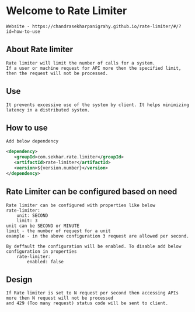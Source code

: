 # Welcome to Rate Limiter
    Website - https://chandrasekharpanigrahy.github.io/rate-limiter/#/?id=how-to-use
## About Rate limiter
    Rate limiter will limit the number of calls for a system. 
    If a user or machine request for API more then the specified limit, then the request will not be processed.
## Use
    It prevents excessive use of the system by client. It helps minimizing latency in a distributed system.
## How to use
    Add below dependency
```xml
<dependency>
   <groupId>com.sekhar.rate.limiter</groupId>
   <artifactId>rate-limiter</artifactId>
   <version>${version.number}</version>
</dependency>
```
## Rate Limiter can be configured based on need
    Rate limiter can be configured with properties like below
    rate-limiter:
        unit: SECOND
        limit: 3
    unit can be SECOND or MINUTE
    limit - the number of request for a unit
    example - in the above configuration 3 request are allowed per second.
    
    By deffault the configuration will be enabled. To disable add below configuration in properties
        rate-limiter:
            enabled: false
## Design
    If Rate limiter is set to N request per second then accessing APIs more then N request will not be processed
    and 429 (Too many request) status code will be sent to client.